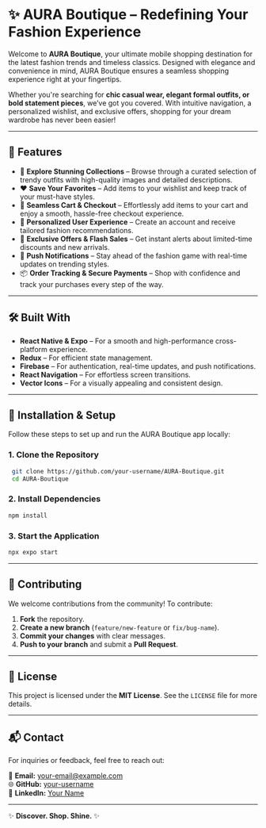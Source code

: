 # **✨ AURA Boutique – Redefining Your Fashion Experience**

Welcome to **AURA Boutique**, your ultimate mobile shopping destination for the latest fashion trends and timeless classics. Designed with elegance and convenience in mind, AURA Boutique ensures a seamless shopping experience right at your fingertips. 

Whether you're searching for **chic casual wear, elegant formal outfits, or bold statement pieces**, we’ve got you covered. With intuitive navigation, a personalized wishlist, and exclusive offers, shopping for your dream wardrobe has never been easier!  

---

## **🚀 Features**

- 🌟 **Explore Stunning Collections** – Browse through a curated selection of trendy outfits with high-quality images and detailed descriptions.
- ❤️ **Save Your Favorites** – Add items to your wishlist and keep track of your must-have styles.
- 🛒 **Seamless Cart & Checkout** – Effortlessly add items to your cart and enjoy a smooth, hassle-free checkout experience.
- 🔐 **Personalized User Experience** – Create an account and receive tailored fashion recommendations.
- 🚀 **Exclusive Offers & Flash Sales** – Get instant alerts about limited-time discounts and new arrivals.
- 🔔 **Push Notifications** – Stay ahead of the fashion game with real-time updates on trending styles.
- 📦 **Order Tracking & Secure Payments** – Shop with confidence and track your purchases every step of the way.

---

## **🛠️ Built With**

- **React Native & Expo** – For a smooth and high-performance cross-platform experience.
- **Redux** – For efficient state management.
- **Firebase** – For authentication, real-time updates, and push notifications.
- **React Navigation** – For effortless screen transitions.
- **Vector Icons** – For a visually appealing and consistent design.

---

## **📲 Installation & Setup**

Follow these steps to set up and run the AURA Boutique app locally:

### **1. Clone the Repository**
```bash
 git clone https://github.com/your-username/AURA-Boutique.git
 cd AURA-Boutique
```

### **2. Install Dependencies**
```bash
npm install
```

### **3. Start the Application**
```bash
npx expo start
```

---

## **🤝 Contributing**

We welcome contributions from the community! To contribute:

1. **Fork** the repository.
2. **Create a new branch** (`feature/new-feature` or `fix/bug-name`).
3. **Commit your changes** with clear messages.
4. **Push to your branch** and submit a **Pull Request**.

---

## **📜 License**

This project is licensed under the **MIT License**. See the `LICENSE` file for more details.

---

## **📬 Contact**

For inquiries or feedback, feel free to reach out:

📧 **Email:** your-email@example.com  
🌐 **GitHub:** [your-username](https://github.com/your-username)  
💼 **LinkedIn:** [Your Name](https://www.linkedin.com/in/your-profile)  

---

✨ **Discover. Shop. Shine.** ✨
